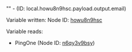 "" - (ID: local.howu8n9hsc.payload.output.email)

Variable written:
Node ID: [howu8n9hsc](../nodes/howu8n9hsc.md)

Variable reads:
* PingOne (Node ID: [n6qy3v9bsy](../nodes/n6qy3v9bsy.md))
